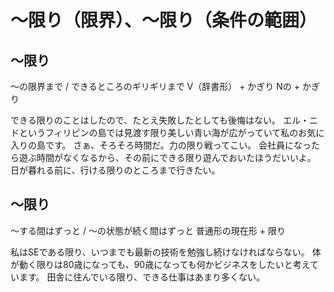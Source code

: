 # 〜限り（限界）、〜限り（条件の範囲）

## 〜限り
〜の限界まで / できるところのギリギリまで
V（辞書形） + かぎり Nの + かぎり


できる限りのことはしたので、たとえ失敗したとしても後悔はない。
エル・ニドというフィリピンの島では見渡す限り美しい青い海が広がっていて私のお気に入りの島です。
さぁ、そろそろ時間だ。力の限り戦ってこい。
会社員になったら遊ぶ時間がなくなるから、その前にできる限り遊んでおいたほうだいいよ。
日が暮れる前に、行ける限りのところまで行きたい。
## 〜限り
～する間はずっと / ～の状態が続く間はずっと
普通形の現在形 + 限り


私はSEである限り、いつまでも最新の技術を勉強し続けなければならない。
体が動く限りは80歳になっても、90歳になっても何かビジネスをしたいと考えています。
田舎に住んでいる限り、できる仕事はあまり多くない。